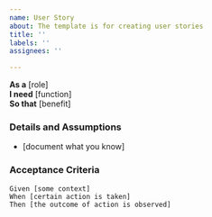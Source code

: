 ```yaml
---
name: User Story
about: The template is for creating user stories
title: ''
labels: ''
assignees: ''

---
```


**As a** [role]   
 **I need** [function]   
 **So that** [benefit]   
 ### Details and Assumptions 
 * [document what you know] 
 ### Acceptance Criteria   
 ```gherkin 
 Given [some context] 
 When [certain action is taken] 
 Then [the outcome of action is observed] 
 ```
